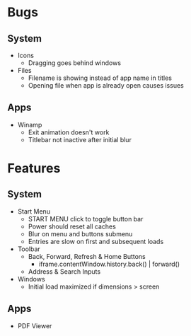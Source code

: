 # Bugs

## System

- Icons
  - Dragging goes behind windows
- Files
  - Filename is showing instead of app name in titles
  - Opening file when app is already open causes issues

## Apps

- Winamp
  - Exit animation doesn't work
  - Titlebar not inactive after initial blur

# Features

## System

- Start Menu
  - START MENU click to toggle button bar
  - Power should reset all caches
  - Blur on menu and buttons submenu
  - Entries are slow on first and subsequent loads
- Toolbar
  - Back, Forward, Refresh & Home Buttons
    - iframe.contentWindow.history.back() | forward()
  - Address & Search Inputs
- Windows
  - Initial load maximized if dimensions > screen

## Apps

- PDF Viewer
